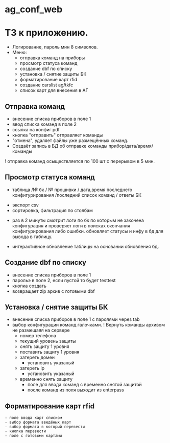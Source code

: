 # ag_conf_web

# ТЗ к приложению.

- Логирование, пароль мин 8 символов.
- Меню:
    - отправка команд на приборы
    - просмотр статуса команд
    - создание dbf по списку
    - установка / снятие защиты БК
    - форматирование карт rfid
    - cоздание carslist ag/tkfc
    - список карт для внесения в АГ

## Отправка команд 

- внесение списка приборов в поле 1
- ввод списка команд в поле 2
- ссылка на конфиг pdf
- кнопка "отправить" отправляет команды
- "отмена", удаляет файлы уже размещённых команд.
- Создаёт запись в БД об отправке команды прибор/дата/время/команды

! отправка команд осыществляется по 100 шт с перерывом в 5 мин.

## Просмотр статуса команд

- таблица 
/№ бк / № прошивки / дата,время последнего конфигурирования /последний список команд / ответы БК
* экспорт csv
* сортировка, фильтрация по столбам

- раз в 2 минуты смотрит логи по бк по которым не закочена конфигурация и проверяет логи в поисках окончания конфигурирования либо ошибки. обновляет статусы и инфу в бд для вывода в таблицу.
* интерактивное обновление таблицы на основании обновления бд.

## Cоздание dbf по списку

- внесение списка приборов в поле 1
- парольэ в поле 2, если пустой то будет testtest
- кнопка создать
- возвращает zip архив с готовыми dbf

## Установка / снятие защиты БК

- внесение списка приборов в поле 1 с паролями через tab
- выбор конфигурации команд галочками.
    ! Вернуть команды архивом не размещаяя на сервере
    - номер телефона
    - текущий уровень защиты
    - снять защиту 1 уровня
    - поставить защиту 1 уровня
    - затереть домен
        - установить указаный
    - затереть ip
        - установить указаный
    - временно снять защиту
        - поле для ввода команд с временно снятой защитой
        - после команд из поля выходит из enterpass

## Форматирование карт rfid

    - поле ввода карт списком
    - выбор формата введёных карт
    - выбор формата в который перевести
    - кнопка перевести
    - поле с готовыми картами




